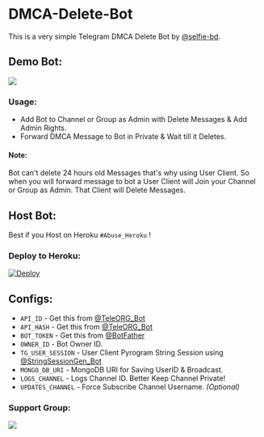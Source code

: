 # DMCA-Delete-Bot
This is a very simple Telegram DMCA Delete Bot by [@selfie-bd](https://github.com/selfie-bd).

## Demo Bot:
<a href="https://t.me/DMCADcBot"><img src="https://img.shields.io/badge/Demo-Telegram%20Bot-blue.svg?logo=telegram"></a>

### Usage:
- Add Bot to Channel or Group as Admin with Delete Messages & Add Admin Rights.
- Forward DMCA Message to Bot in Private & Wait till it Deletes.

#### Note:
Bot can't delete 24 hours old Messages that's why using User Client. So when you will forward message to bot a User Client will Join your Channel or Group as Admin. That Client will Delete Messages.

## Host Bot:
Best if you Host on Heroku `#Abuse_Heroku` !

### Deploy to Heroku:
[![Deploy](https://www.herokucdn.com/deploy/button.svg)](https://heroku.com/deploy?template=https://github.com/selfie-bd/DMCADcBot)

## Configs:
- `API_ID` - Get this from [@TeleORG_Bot](https://t.me/TeleORG_Bot)
- `API_HASH` - Get this from [@TeleORG_Bot](https://t.me/TeleORG_Bot)
- `BOT_TOKEN` - Get this from [@BotFather](https://t.me/BotFather)
- `OWNER_ID` - Bot Owner ID.
- `TG_USER_SESSION` - User Client Pyrogram String Session using [@StringSessionGen_Bot](https://t.me/StringSessionGen_Bot)
- `MONGO_DB_URI` - MongoDB URI for Saving UserID & Broadcast.
- `LOGS_CHANNEL` - Logs Channel ID. Better Keep Channel Private!
- `UPDATES_CHANNEL` - Force Subscribe Channel Username. *(Optional)*

### Support Group:
<a href="https://t.me/groupdc"><img src="https://img.shields.io/badge/Telegram-Join%20Telegram%20Group-blue.svg?logo=telegram"></a>
